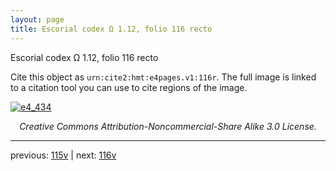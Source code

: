 ```yaml
---
layout: page
title: Escorial codex Ω 1.12, folio 116 recto
---
```


Escorial codex Ω 1.12, folio 116 recto

Cite this object as `urn:cite2:hmt:e4pages.v1:116r`.  The full image is linked to a citation tool you can use to cite regions of the image.

[![e4_434](http://www.homermultitext.org/iipsrv?IIIF=/project/homer/pyramidal/deepzoom/hmt/e4img/2017a/e4_434.tif/full/800,/0/default.jpg)](http://www.homermultitext.org/ict2/?urn=urn:cite2:hmt:e4img.2017a:e4_434) 

<p style="text-align: center; font-style: italic;">Creative Commons Attribution-Noncommercial-Share Alike 3.0 License.</p>

---

previous: [115v](../115v/) | next: [116v](../116v/)